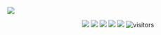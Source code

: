 <a href="https://imfckg.t.me"><img src="https://readme-typing-svg.herokuapp.com?font=Fira+Code&size=24&center=true&vCenter=true&pause=1000&width=846&lines=Welcome+to+my+profile!;Extensive+experience+as+a+developer;More+than+8+years+of+remote+full-time;https%3A%2F%2Fcareer.habr.com%2Fimigunov"></a>
<p align="center">
    <a href="https://imfckg.t.me"><img src="https://img.shields.io/badge/telegram-imfckg-green"></a>
    <a href="https://github.com/python/cpython"><img src="https://img.shields.io/badge/Python-3.10-FF1493.svg"></a>
    <a href="https://github.com/imfckg/imfckg/graphs/contributors"><img src="https://img.shields.io/github/contributors/imfckg/imfckg?color=blue"></a>
    <a href="https://github.com/imfckg/iprange/stargazers"><img src="https://img.shields.io/github/stars/imfckg/iprange.svg?logo=github"></a>
    <a href="https://github.com/imfckg/imfckg/network/members"><img src="https://img.shields.io/github/forks/imfckg/imfckg.svg?color=blue&logo=github"></a>
    <img src="https://visitor-badge.laobi.icu/badge?page_id=imfckg.imfckg" alt="visitors"/>   
</p>
